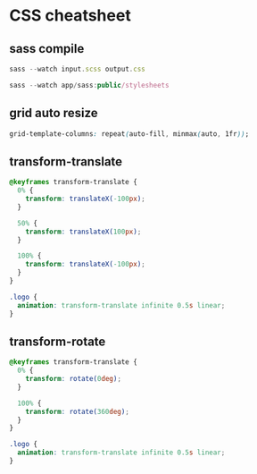 # CSS cheatsheet

## sass compile

```javascript
sass --watch input.scss output.css
```

```javascript
sass --watch app/sass:public/stylesheets
```

## grid auto resize

```css
grid-template-columns: repeat(auto-fill, minmax(auto, 1fr));
```

## transform-translate

```css
@keyframes transform-translate {
  0% {
    transform: translateX(-100px);
  }

  50% {
    transform: translateX(100px);
  }

  100% {
    transform: translateX(-100px);
  }
}

.logo {
  animation: transform-translate infinite 0.5s linear;
}
```

## transform-rotate

```css
@keyframes transform-translate {
  0% {
    transform: rotate(0deg);
  }

  100% {
    transform: rotate(360deg);
  }
}

.logo {
  animation: transform-translate infinite 0.5s linear;
}
```
